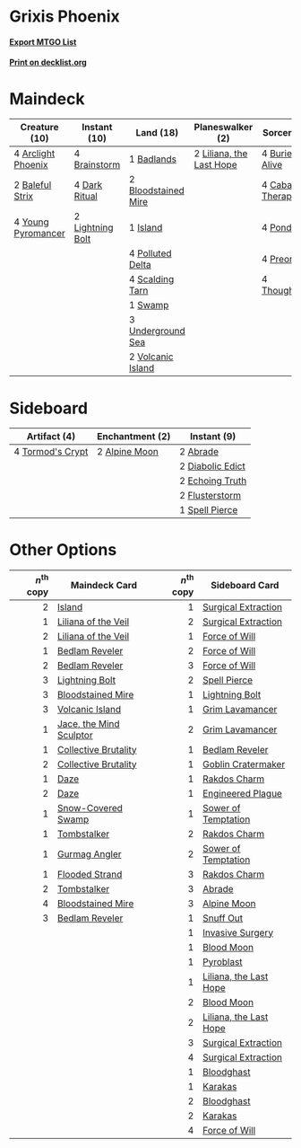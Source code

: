 # Grixis Phoenix

#### [Export MTGO List](../collection/Grixis%20Phoenix/Grixis%20Phoenix.txt)
#### [Print on decklist.org](http://decklist.org/?deckmain=4%09Arclight%20Phoenix%0A1%09Badlands%0A2%09Baleful%20Strix%0A2%09Bloodstained%20Mire%0A4%09Brainstorm%0A4%09Buried%20Alive%0A4%09Cabal%20Therapy%0A4%09Dark%20Ritual%0A1%09Island%0A2%09Lightning%20Bolt%0A2%09Liliana,%20the%20Last%20Hope%0A4%09Polluted%20Delta%0A4%09Ponder%0A4%09Preordain%0A4%09Scalding%20Tarn%0A1%09Swamp%0A4%09Thoughtseize%0A3%09Underground%20Sea%0A2%09Volcanic%20Island%0A4%09Young%20Pyromancer&deckside=2%09Abrade%0A2%09Alpine%20Moon%0A2%09Diabolic%20Edict%0A2%09Echoing%20Truth%0A2%09Flusterstorm%0A1%09Spell%20Pierce%0A4%09Tormod's%20Crypt)
# Maindeck

|                                        Creature (10)                                        |                                       Instant (10)                                        |                                          Land (18)                                           |                                         Planeswalker (2)                                          |                                       Sorcery (20)                                       |
|---------------------------------------------------------------------------------------------|-------------------------------------------------------------------------------------------|----------------------------------------------------------------------------------------------|---------------------------------------------------------------------------------------------------|------------------------------------------------------------------------------------------|
|4 [Arclight Phoenix](http://gatherer.wizards.com/Pages/Card/Details.aspx?multiverseid=452841)|4 [Brainstorm](http://gatherer.wizards.com/Pages/Card/Details.aspx?multiverseid=382871)    |1 [Badlands](http://gatherer.wizards.com/Pages/Card/Details.aspx?multiverseid=382852)         |2 [Liliana, the Last Hope](http://gatherer.wizards.com/Pages/Card/Details.aspx?multiverseid=414388)|4 [Buried Alive](http://gatherer.wizards.com/Pages/Card/Details.aspx?multiverseid=270455) |
|2 [Baleful Strix](http://gatherer.wizards.com/Pages/Card/Details.aspx?multiverseid=423507)   |4 [Dark Ritual](http://gatherer.wizards.com/Pages/Card/Details.aspx?multiverseid=205422)   |2 [Bloodstained Mire](http://gatherer.wizards.com/Pages/Card/Details.aspx?multiverseid=405094)|                                                                                                   |4 [Cabal Therapy](http://gatherer.wizards.com/Pages/Card/Details.aspx?multiverseid=265166)|
|4 [Young Pyromancer](http://gatherer.wizards.com/Pages/Card/Details.aspx?multiverseid=413697)|2 [Lightning Bolt](http://gatherer.wizards.com/Pages/Card/Details.aspx?multiverseid=234704)|1 [Island](http://gatherer.wizards.com/Pages/Card/Details.aspx?multiverseid=439602)           |                                                                                                   |4 [Ponder](http://gatherer.wizards.com/Pages/Card/Details.aspx?multiverseid=451051)       |
|                                                                                             |                                                                                           |4 [Polluted Delta](http://gatherer.wizards.com/Pages/Card/Details.aspx?multiverseid=405104)   |                                                                                                   |4 [Preordain](http://gatherer.wizards.com/Pages/Card/Details.aspx?multiverseid=265979)    |
|                                                                                             |                                                                                           |4 [Scalding Tarn](http://gatherer.wizards.com/Pages/Card/Details.aspx?multiverseid=426069)    |                                                                                                   |4 [Thoughtseize](http://gatherer.wizards.com/Pages/Card/Details.aspx?multiverseid=438676) |
|                                                                                             |                                                                                           |1 [Swamp](http://gatherer.wizards.com/Pages/Card/Details.aspx?multiverseid=439603)            |                                                                                                   |                                                                                          |
|                                                                                             |                                                                                           |3 [Underground Sea](http://gatherer.wizards.com/Pages/Card/Details.aspx?multiverseid=383142)  |                                                                                                   |                                                                                          |
|                                                                                             |                                                                                           |2 [Volcanic Island](http://gatherer.wizards.com/Pages/Card/Details.aspx?multiverseid=383147)  |                                                                                                   |                                                                                          |


# Sideboard

|                                       Artifact (4)                                        |                                    Enchantment (2)                                     |                                        Instant (9)                                        |
|-------------------------------------------------------------------------------------------|----------------------------------------------------------------------------------------|-------------------------------------------------------------------------------------------|
|4 [Tormod's Crypt](http://gatherer.wizards.com/Pages/Card/Details.aspx?multiverseid=389723)|2 [Alpine Moon](http://gatherer.wizards.com/Pages/Card/Details.aspx?multiverseid=447264)|2 [Abrade](http://gatherer.wizards.com/Pages/Card/Details.aspx?multiverseid=430772)        |
|                                                                                           |                                                                                        |2 [Diabolic Edict](http://gatherer.wizards.com/Pages/Card/Details.aspx?multiverseid=442074)|
|                                                                                           |                                                                                        |2 [Echoing Truth](http://gatherer.wizards.com/Pages/Card/Details.aspx?multiverseid=370394) |
|                                                                                           |                                                                                        |2 [Flusterstorm](http://gatherer.wizards.com/Pages/Card/Details.aspx?multiverseid=382942)  |
|                                                                                           |                                                                                        |1 [Spell Pierce](http://gatherer.wizards.com/Pages/Card/Details.aspx?multiverseid=425876)  |


# Other Options

|*n*<sup>th</sup> copy|                                          Maindeck Card                                           |*n*<sup>th</sup> copy|                                         Sideboard Card                                          |
|--------------------:|--------------------------------------------------------------------------------------------------|--------------------:|-------------------------------------------------------------------------------------------------|
|                    2|[Island](http://gatherer.wizards.com/Pages/Card/Details.aspx?multiverseid=439602)                 |                    1|[Surgical Extraction](http://gatherer.wizards.com/Pages/Card/Details.aspx?multiverseid=397706)   |
|                    1|[Liliana of the Veil](http://gatherer.wizards.com/Pages/Card/Details.aspx?multiverseid=425901)    |                    2|[Surgical Extraction](http://gatherer.wizards.com/Pages/Card/Details.aspx?multiverseid=397706)   |
|                    2|[Liliana of the Veil](http://gatherer.wizards.com/Pages/Card/Details.aspx?multiverseid=425901)    |                    1|[Force of Will](http://gatherer.wizards.com/Pages/Card/Details.aspx?multiverseid=382943)         |
|                    1|[Bedlam Reveler](http://gatherer.wizards.com/Pages/Card/Details.aspx?multiverseid=414415)         |                    2|[Force of Will](http://gatherer.wizards.com/Pages/Card/Details.aspx?multiverseid=382943)         |
|                    2|[Bedlam Reveler](http://gatherer.wizards.com/Pages/Card/Details.aspx?multiverseid=414415)         |                    3|[Force of Will](http://gatherer.wizards.com/Pages/Card/Details.aspx?multiverseid=382943)         |
|                    3|[Lightning Bolt](http://gatherer.wizards.com/Pages/Card/Details.aspx?multiverseid=234704)         |                    2|[Spell Pierce](http://gatherer.wizards.com/Pages/Card/Details.aspx?multiverseid=425876)          |
|                    3|[Bloodstained Mire](http://gatherer.wizards.com/Pages/Card/Details.aspx?multiverseid=405094)      |                    1|[Lightning Bolt](http://gatherer.wizards.com/Pages/Card/Details.aspx?multiverseid=234704)        |
|                    3|[Volcanic Island](http://gatherer.wizards.com/Pages/Card/Details.aspx?multiverseid=383147)        |                    1|[Grim Lavamancer](http://gatherer.wizards.com/Pages/Card/Details.aspx?multiverseid=234706)       |
|                    1|[Jace, the Mind Sculptor](http://gatherer.wizards.com/Pages/Card/Details.aspx?multiverseid=382979)|                    2|[Grim Lavamancer](http://gatherer.wizards.com/Pages/Card/Details.aspx?multiverseid=234706)       |
|                    1|[Collective Brutality](http://gatherer.wizards.com/Pages/Card/Details.aspx?multiverseid=414380)   |                    1|[Bedlam Reveler](http://gatherer.wizards.com/Pages/Card/Details.aspx?multiverseid=414415)        |
|                    2|[Collective Brutality](http://gatherer.wizards.com/Pages/Card/Details.aspx?multiverseid=414380)   |                    1|[Goblin Cratermaker](http://gatherer.wizards.com/Pages/Card/Details.aspx?multiverseid=452853)    |
|                    1|[Daze](http://gatherer.wizards.com/Pages/Card/Details.aspx?multiverseid=413586)                   |                    1|[Rakdos Charm](http://gatherer.wizards.com/Pages/Card/Details.aspx?multiverseid=433122)          |
|                    2|[Daze](http://gatherer.wizards.com/Pages/Card/Details.aspx?multiverseid=413586)                   |                    1|[Engineered Plague](http://gatherer.wizards.com/Pages/Card/Details.aspx?multiverseid=12944)      |
|                    1|[Snow-Covered Swamp](http://gatherer.wizards.com/Pages/Card/Details.aspx?multiverseid=184816)     |                    1|[Sower of Temptation](http://gatherer.wizards.com/Pages/Card/Details.aspx?multiverseid=140165)   |
|                    1|[Tombstalker](http://gatherer.wizards.com/Pages/Card/Details.aspx?multiverseid=370539)            |                    2|[Rakdos Charm](http://gatherer.wizards.com/Pages/Card/Details.aspx?multiverseid=433122)          |
|                    1|[Gurmag Angler](http://gatherer.wizards.com/Pages/Card/Details.aspx?multiverseid=391850)          |                    2|[Sower of Temptation](http://gatherer.wizards.com/Pages/Card/Details.aspx?multiverseid=140165)   |
|                    1|[Flooded Strand](http://gatherer.wizards.com/Pages/Card/Details.aspx?multiverseid=405098)         |                    3|[Rakdos Charm](http://gatherer.wizards.com/Pages/Card/Details.aspx?multiverseid=433122)          |
|                    2|[Tombstalker](http://gatherer.wizards.com/Pages/Card/Details.aspx?multiverseid=370539)            |                    3|[Abrade](http://gatherer.wizards.com/Pages/Card/Details.aspx?multiverseid=430772)                |
|                    4|[Bloodstained Mire](http://gatherer.wizards.com/Pages/Card/Details.aspx?multiverseid=405094)      |                    3|[Alpine Moon](http://gatherer.wizards.com/Pages/Card/Details.aspx?multiverseid=447264)           |
|                    3|[Bedlam Reveler](http://gatherer.wizards.com/Pages/Card/Details.aspx?multiverseid=414415)         |                    1|[Snuff Out](http://gatherer.wizards.com/Pages/Card/Details.aspx?multiverseid=201794)             |
|                     |                                                                                                  |                    1|[Invasive Surgery](http://gatherer.wizards.com/Pages/Card/Details.aspx?multiverseid=409811)      |
|                     |                                                                                                  |                    1|[Blood Moon](http://gatherer.wizards.com/Pages/Card/Details.aspx?multiverseid=370419)            |
|                     |                                                                                                  |                    1|[Pyroblast](http://gatherer.wizards.com/Pages/Card/Details.aspx?multiverseid=159243)             |
|                     |                                                                                                  |                    1|[Liliana, the Last Hope](http://gatherer.wizards.com/Pages/Card/Details.aspx?multiverseid=414388)|
|                     |                                                                                                  |                    2|[Blood Moon](http://gatherer.wizards.com/Pages/Card/Details.aspx?multiverseid=370419)            |
|                     |                                                                                                  |                    2|[Liliana, the Last Hope](http://gatherer.wizards.com/Pages/Card/Details.aspx?multiverseid=414388)|
|                     |                                                                                                  |                    3|[Surgical Extraction](http://gatherer.wizards.com/Pages/Card/Details.aspx?multiverseid=397706)   |
|                     |                                                                                                  |                    4|[Surgical Extraction](http://gatherer.wizards.com/Pages/Card/Details.aspx?multiverseid=397706)   |
|                     |                                                                                                  |                    1|[Bloodghast](http://gatherer.wizards.com/Pages/Card/Details.aspx?multiverseid=438648)            |
|                     |                                                                                                  |                    1|[Karakas](http://gatherer.wizards.com/Pages/Card/Details.aspx?multiverseid=201198)               |
|                     |                                                                                                  |                    2|[Bloodghast](http://gatherer.wizards.com/Pages/Card/Details.aspx?multiverseid=438648)            |
|                     |                                                                                                  |                    2|[Karakas](http://gatherer.wizards.com/Pages/Card/Details.aspx?multiverseid=201198)               |
|                     |                                                                                                  |                    4|[Force of Will](http://gatherer.wizards.com/Pages/Card/Details.aspx?multiverseid=382943)         |

